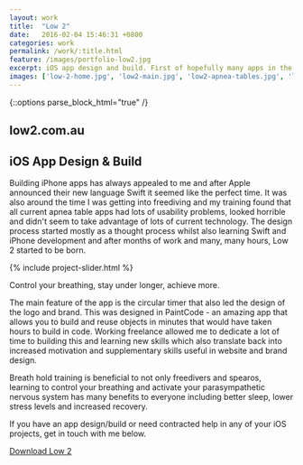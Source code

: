 ```yaml
---
layout: work
title:  "Low 2"
date:   2016-02-04 15:46:31 +0800
categories: work
permalink: /work/:title.html
feature: /images/portfolio-low2.jpg
excerpt: iOS app design and build. First of hopefully many apps in the app store. Coming soon…
images: ['low-2-home.jpg', 'low2-main.jpg', 'low2-apnea-tables.jpg', 'low2-settings.jpg', 'low-2-features.jpg', 'low2-breath.jpg', 'low2-history.jpg', 'low2-history-2.jpg']
---
```

{::options parse_block_html="true" /}
<section class="container">

# low2.com.au

## iOS App Design &amp; Build

Building iPhone apps has always appealed to me and after Apple announced their new language Swift it seemed like the perfect time. It was also around the time I was getting into freediving and my training found that all current apnea table apps had lots of usability problems, looked horrible and didn't seem to take advantage of lots of current technology. The design process started mostly as a thought process whilst also learning Swift and iPhone development and after months of work and many, many hours, Low 2 started to be born.
</section>

{% include project-slider.html %}

<section class="container">

Control your breathing, stay under longer, achieve more.

The main feature of the app is the circular timer that also led the design of the logo and brand. This was designed in PaintCode - an amazing app that allows you to build and reuse objects in minutes that would have taken hours to build in code. Working freelance allowed me to dedicate a lot of time to building this and learning new skills which also translate back into increased motivation and supplementary skills useful in website and brand design.

Breath hold training is beneficial to not only freedivers and spearos, learning to control your breathing and activate your parasympathetic nervous system has many benefits to everyone including better sleep, lower stress levels and increased recovery.

If you have an app design/build or need contracted help in any of your iOS projects, get in touch with me below.

<p class="text-centre"><a target="_blank" class="" href="https://low2.com.au">Download Low 2</a></p>

</section>